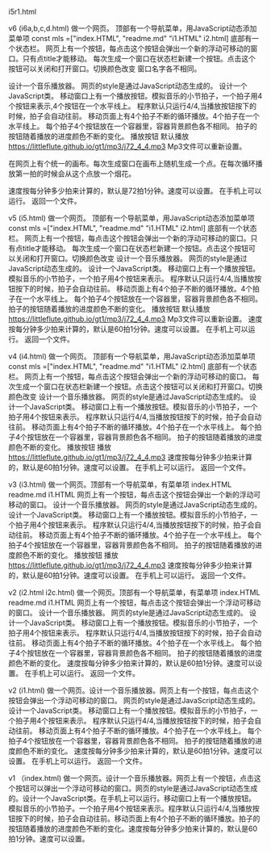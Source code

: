 i5r1.html


v6 (i6a,b,c,d.html)
做一个网页。
顶部有一个导航菜单，用JavaScript动态添加菜单项 const mls =["index.HTML", "readme.md" "i1.HTML" i2.html]
底部有一个状态栏。
网页上有一个按钮，每点击这个按钮会弹出一个新的浮动可移动的窗口。只有点title才能移动。
每次生成一个窗口在状态栏新建一个按钮。点击这个按钮可以关闭和打开窗口。切换颜色改变
窗口名字各不相同。

设计一个音乐播放器。
网页的style是通过JavaScript动态生成的。
设计一个JavaScript类。
移动窗口上有一个播放按钮。模拟音乐的小节拍子，一个拍子用4个按钮来表示,4个按钮在一个水平线上。
程序默认只运行4/4,当播放按钮按下的时候，拍子会自动往前。
移动页面上有4个拍子不断的循环播放。4个拍子在一个水平线上。
每个拍子4个按钮放在一个容器里，容器背景颜色各不相同。
拍子的按钮随着播放的进度颜色不断的变化。
播放按钮 默认播放 https://littleflute.github.io/gt1/mp3/j72_4_4.mp3 
Mp3文件可以重新设置。

在网页上有个统一的画布。每次生成窗口在画布上随机生成一个点。在每次循环播放第一拍的时候会从这个点放一个烟花。

速度按每分钟多少拍来计算的，默认是72拍1分钟。速度可以设置。
在手机上可以运行。
返回一个文件。


v5 (i5.html)
做一个网页。
顶部有一个导航菜单，用JavaScript动态添加菜单项 const mls =["index.HTML", "readme.md" "i1.HTML" i2.html]
底部有一个状态栏。
网页上有一个按钮，每点击这个按钮会弹出一个新的浮动可移动的窗口。只有点title才能移动。
每次生成一个窗口在状态栏新建一个按钮。点击这个按钮可以关闭和打开窗口。切换颜色改变
设计一个音乐播放器。
网页的style是通过JavaScript动态生成的。
设计一个JavaScript类。
移动窗口上有一个播放按钮。模拟音乐的小节拍子，一个拍子用4个按钮来表示。
程序默认只运行4/4,当播放按钮按下的时候，拍子会自动往前。
移动页面上有4个拍子不断的循环播放。4个拍子在一个水平线上。
每个拍子4个按钮放在一个容器里，容器背景颜色各不相同。
拍子的按钮随着播放的进度颜色不断的变化。
播放按钮 默认播放 https://littleflute.github.io/gt1/mp3/j72_4_4.mp3 
Mp3文件可以重新设置。
速度按每分钟多少拍来计算的，默认是60拍1分钟。速度可以设置。
在手机上可以运行。
返回一个文件。

v4 (i4.html)
做一个网页。
顶部有一个导航菜单，用JavaScript动态添加菜单项 const mls =["index.HTML", "readme.md" "i1.HTML" i2.html]
底部有一个状态栏。
网页上有一个按钮，每点击这个按钮会弹出一个新的浮动可移动的窗口。
每次生成一个窗口在状态栏新建一个按钮。点击这个按钮可以关闭和打开窗口。切换颜色改变
设计一个音乐播放器。
网页的style是通过JavaScript动态生成的。
设计一个JavaScript类。
移动窗口上有一个播放按钮。模拟音乐的小节拍子，一个拍子用4个按钮来表示。
程序默认只运行4/4,当播放按钮按下的时候，拍子会自动往前。
移动页面上有4个拍子不断的循环播放。4个拍子在一个水平线上。
每个拍子4个按钮放在一个容器里，容器背景颜色各不相同。
拍子的按钮随着播放的进度颜色不断的变化。
播放按钮 播放 https://littleflute.github.io/gt1/mp3/j72_4_4.mp3 
速度按每分钟多少拍来计算的，默认是60拍1分钟。速度可以设置。
在手机上可以运行。
返回一个文件。


v3 (i3.html)
做一个网页。顶部有一个导航菜单，有菜单项 index.HTML readme.md i1.HTML 
网页上有一个按钮，每点击这个按钮会弹出一个新的浮动可移动的窗口。
设计一个音乐播放器。
网页的style是通过JavaScript动态生成的。
设计一个JavaScript类。
移动窗口上有一个播放按钮。模拟音乐的小节拍子，一个拍子用4个按钮来表示。
程序默认只运行4/4,当播放按钮按下的时候，拍子会自动往前。
移动页面上有4个拍子不断的循环播放。4个拍子在一个水平线上。
每个拍子4个按钮放在一个容器里，容器背景颜色各不相同。
拍子的按钮随着播放的进度颜色不断的变化。
播放按钮 播放 https://littleflute.github.io/gt1/mp3/j72_4_4.mp3 
速度按每分钟多少拍来计算的，默认是60拍1分钟。速度可以设置。
在手机上可以运行。
返回一个文件。


v2 (i2.html i2c.html)
做一个网页。顶部有一个导航菜单，有菜单项 index.HTML readme.md i1.HTML 
网页上有一个按钮，每点击这个按钮会弹出一个浮动可移动的窗口。
设计一个音乐播放器。
网页的style是通过JavaScript动态生成的。
设计一个JavaScript类。
移动窗口上有一个播放按钮。模拟音乐的小节拍子，一个拍子用4个按钮来表示。
程序默认只运行4/4,当播放按钮按下的时候，拍子会自动往前。
移动页面上有4个拍子不断的循环播放。4个拍子在一个水平线上。
每个拍子4个按钮放在一个容器里，容器背景颜色各不相同。
拍子的按钮随着播放的进度颜色不断的变化。
速度按每分钟多少拍来计算的，默认是60拍1分钟。速度可以设置。
在手机上可以运行。
返回一个文件。

v2 (i1.html)
做一个网页。设计一个音乐播放器。网页上有一个按钮，每点击这个按钮会弹出一个浮动可移动的窗口。
网页的style是通过JavaScript动态生成的。
设计一个JavaScript类。
移动窗口上有一个播放按钮。模拟音乐的小节拍子，一个拍子用4个按钮来表示。
程序默认只运行4/4,当播放按钮按下的时候，拍子会自动往前。
移动页面上有4个拍子不断的循环播放。4个拍子在一个水平线上。
每个拍子4个按钮放在一个容器里，容器背景颜色各不相同。
拍子的按钮随着播放的进度颜色不断的变化。
速度按每分钟多少拍来计算的，默认是60拍1分钟。速度可以设置。
在手机上可以运行。
返回一个文件。

v1 （index.html) 
做一个网页。设计一个音乐播放器。网页上有一个按钮，点击这个按钮可以弹出一个浮动可移动的窗口。网页的style是通过JavaScript动态生成的。设计一个JavaScript类。在手机上可以运行。移动窗口上有一个播放按钮。模拟音乐的小节拍子。一个拍子用4个按钮来表示。程序默认只运行4/4,当播放按钮按下的时候，拍子会自动往前。移动页面上有4个拍子不断的循环播放。拍子的按钮随着播放的进度颜色不断的变化。速度按每分钟多少拍来计算的，默认是60拍1分钟。速度可以设置。
